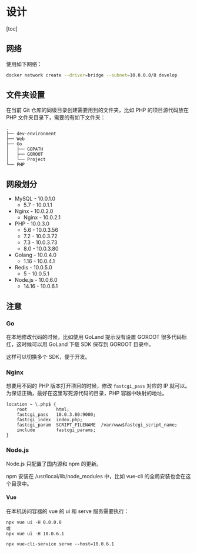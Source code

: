 # 设计

[toc]

## 网络

使用如下网络：


```bash
docker network create --driver=bridge --subnet=10.0.0.0/8 develop
```

## 文件夹设置

在当前 Git 仓库的同级目录创建需要用到的文件夹，比如 PHP 的项目源代码放在 PHP 文件夹目录下，需要的有如下文件夹：

```
.
├── dev-environment
├── Web
├── Go
│   ├── GOPATH
│   ├── GOROOT
│   └── Project
└── PHP
```


## 网段划分

- MySQL - 10.0.1.0
  - 5.7 - 10.0.1.1
- Nginx - 10.0.2.0
  - Nginx - 10.0.2.1
- PHP - 10.0.3.0
  - 5.6 - 10.0.3.56
  - 7.2 - 10.0.3.72
  - 7.3 - 10.0.3.73
  - 8.0 - 10.0.3.80
- Golang - 10.0.4.0
  - 1.16 - 10.0.4.1
- Redis - 10.0.5.0
  - 5 - 10.0.5.1
- Node.js - 10.0.6.0
  - 14.16 - 10.0.6.1

## 注意

### Go
在本地修改代码的时候，比如使用 GoLand 提示没有设置 GOROOT 很多代码标红，这时候可以用 GoLand 下载 SDK 保存到 GOROOT 目录中。

这样可以切换多个 SDK，便于开发。

### Nginx

想要用不同的 PHP 版本打开项目的时候，修改 ``fastcgi_pass`` 对应的 IP 就可以。
为保证正确，最好在这里写死源代码的目录，PHP 容器中映射的地址。

```nginx
location ~ \.php$ {
    root           html;
    fastcgi_pass   10.0.3.80:9000;
    fastcgi_index  index.php;
    fastcgi_param  SCRIPT_FILENAME  /var/www$fastcgi_script_name;
    include        fastcgi_params;
}
```

### Node.js

Node.js 只配置了国内源和 npm 的更新。

npm 安装在 /usr/local/lib/node_modules 中，比如 vue-cli 的全局安装也会在这个目录中。

#### Vue

在本机访问容器的 vue 的 ui 和 serve 服务需要执行：

```
npx vue ui -H 0.0.0.0
或
npx vue ui -H 10.0.6.1

npx vue-cli-service serve --host=10.0.6.1
```

